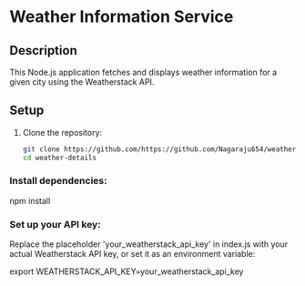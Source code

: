 # Weather Information Service

## Description

This Node.js application fetches and displays weather information for a given city using the Weatherstack API.

## Setup

1. Clone the repository:

   ```bash
   git clone https://github.com/https://github.com/Nagaraju654/weather-info-service.git
   cd weather-details

### Install dependencies:
npm install

### Set up your API key:

Replace the placeholder 'your_weatherstack_api_key' in index.js with your actual Weatherstack API key, or set it as an environment variable:

export WEATHERSTACK_API_KEY=your_weatherstack_api_key

